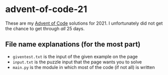 # advent-of-code-21

These are my [Advent of Code](https://adventofcode.com/2021) solutions for 2021. I unfortunately did not get the chance to get through *all* 25 days.

## File name explanations (for the most part)
- `giventest.txt` is the input of the given example on the page <br>
- `input.txt` is the puzzle input that the page wants you to solve <br>
- `main.py` is the module in which most of the code (if not all) is written